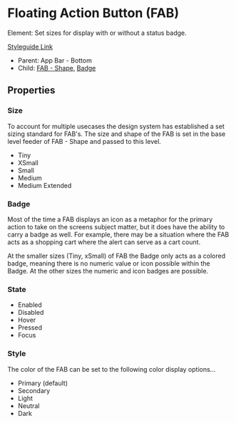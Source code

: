 # Floating Action Button (FAB)

Element: Set sizes for display with or without a status badge.

[Styleguide Link](https://zpl.io/b65y6Wq)

- Parent: App Bar - Bottom
- Child: [FAB - Shape](https://github.com/able-app/docs/blob/7e988f3a61132db2fd36d56763df3852f06ab3f5/controls/%CE%B5%20elements/fab/fab-shape.md), [Badge](https://github.com/able-app/docs/blob/7e988f3a61132db2fd36d56763df3852f06ab3f5/controls/%CE%B5%20elements/badge/badge.md)

## Properties

### Size

To account for multiple usecases the design system has established a set sizing standard for FAB's.  The size and shape of the FAB is set in the base level feeder of FAB - Shape and passed to this level.

- Tiny
- XSmall
- Small
- Medium
- Medium Extended

### Badge 

Most of the time a FAB displays an icon as a metaphor for the primary action to take on the screens subject matter, but it does have the ability to carry a badge as well. For example, there may be a situation where the FAB acts as a shopping cart where the alert can serve as a cart count.

At the smaller sizes (Tiny, xSmall) of FAB the Badge only acts as a colored badge, meaning there is no numeric value or icon possible within the Badge.  At the other sizes the numeric and icon badges are possible.

### State

- Enabled
- Disabled
- Hover
- Pressed
- Focus

### Style

The color of the FAB can be set to the following color display options...

- Primary (default)
- Secondary
- Light
- Neutral
- Dark
